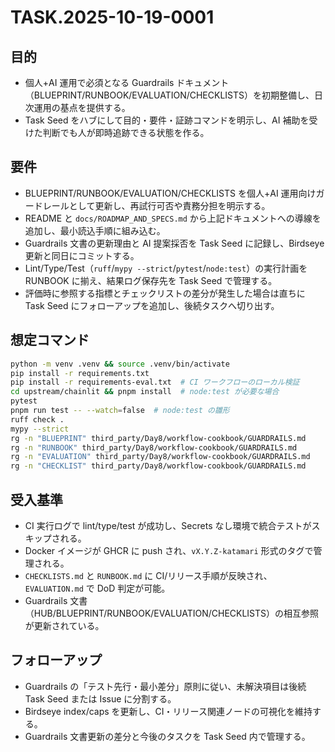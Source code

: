 # TASK.2025-10-19-0001

## 目的
- 個人+AI 運用で必須となる Guardrails ドキュメント（BLUEPRINT/RUNBOOK/EVALUATION/CHECKLISTS）を初期整備し、日次運用の基点を提供する。
- Task Seed をハブにして目的・要件・証跡コマンドを明示し、AI 補助を受けた判断でも人が即時追跡できる状態を作る。

## 要件
- BLUEPRINT/RUNBOOK/EVALUATION/CHECKLISTS を個人+AI 運用向けガードレールとして更新し、再試行可否や責務分担を明示する。
- README と `docs/ROADMAP_AND_SPECS.md` から上記ドキュメントへの導線を追加し、最小読込手順に組み込む。
- Guardrails 文書の更新理由と AI 提案採否を Task Seed に記録し、Birdseye 更新と同日にコミットする。
- Lint/Type/Test（`ruff`/`mypy --strict`/`pytest`/`node:test`）の実行計画を RUNBOOK に揃え、結果ログ保存先を Task Seed で管理する。
- 評価時に参照する指標とチェックリストの差分が発生した場合は直ちに Task Seed にフォローアップを追加し、後続タスクへ切り出す。

## 想定コマンド
```bash
python -m venv .venv && source .venv/bin/activate
pip install -r requirements.txt
pip install -r requirements-eval.txt  # CI ワークフローのローカル検証
cd upstream/chainlit && pnpm install  # node:test が必要な場合
pytest
pnpm run test -- --watch=false  # node:test の雛形
ruff check .
mypy --strict
rg -n "BLUEPRINT" third_party/Day8/workflow-cookbook/GUARDRAILS.md
rg -n "RUNBOOK" third_party/Day8/workflow-cookbook/GUARDRAILS.md
rg -n "EVALUATION" third_party/Day8/workflow-cookbook/GUARDRAILS.md
rg -n "CHECKLIST" third_party/Day8/workflow-cookbook/GUARDRAILS.md
```

## 受入基準
- CI 実行ログで lint/type/test が成功し、Secrets なし環境で統合テストがスキップされる。
- Docker イメージが GHCR に push され、`vX.Y.Z-katamari` 形式のタグで管理される。
- `CHECKLISTS.md` と `RUNBOOK.md` に CI/リリース手順が反映され、`EVALUATION.md` で DoD 判定が可能。
- Guardrails 文書（HUB/BLUEPRINT/RUNBOOK/EVALUATION/CHECKLISTS）の相互参照が更新されている。

## フォローアップ
- Guardrails の「テスト先行・最小差分」原則に従い、未解決項目は後続 Task Seed または Issue に分割する。
- Birdseye index/caps を更新し、CI・リリース関連ノードの可視化を維持する。
- Guardrails 文書更新の差分と今後のタスクを Task Seed 内で管理する。
